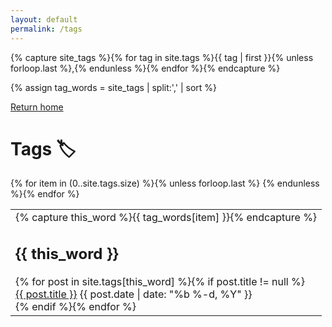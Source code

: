 ```yaml
---
layout: default
permalink: /tags
---
```

<!-- Get the tag name for every tag on the site and set them
to the `site_tags` variable. -->
{% capture site_tags %}{% for tag in site.tags %}{{ tag | first }}{% unless forloop.last %},{% endunless %}{% endfor %}{% endcapture %}

<!-- `tag_words` is a sorted array of the tag names. -->
{% assign tag_words = site_tags | split:',' | sort %}

<!-- Posts by Tag -->
<main class="wrapper">
  <a class="margin--b-large display--ib" href="/">Return home</a>
  <h1>Tags 🏷</h1>
  <div class="tags--wrapper">
    <table class="tags--table">
      <tbody>
        {% for item in (0..site.tags.size) %}{% unless forloop.last %}
          <tr>
            <td>
              <div class="tag--group tags">
                {% capture this_word %}{{ tag_words[item] }}{% endcapture %}
                <h2 id="{{ this_word | cgi_escape }}">{{ this_word }}</h2>
                {% for post in site.tags[this_word] %}{% if post.title != null %}
                  <div class="tags--post">
                    <div>
                      <a href="{{ post.url }}">{{ post.title }}</a>
                      <span>
                        {{ post.date | date: "%b %-d, %Y" }}
                      </span>
                    </div>
                  </div>
                {% endif %}{% endfor %}
              </div>
            </td>
          </tr>
        {% endunless %}{% endfor %}
      </tbody>
    </table>
  </div>
</main>
